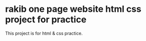# rakib one page website html css project for practice
This project is for html &amp; css practice.
